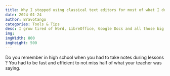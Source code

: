 ```yaml
---
title: Why I stopped using classical text editors for most of what I do
date: 2024-01-24
author: Bravotango
categories: Tools & Tips
desc: I grow tired of Word, LibreOffice, Google Docs and all those big big text editors.
img: 
imgWidth: 800
imgHeight: 500
---
```


Do you remember in high school when you had to take notes during lessons ? You had to be fast and efficient to not miss half of what your teacher was saying. 
